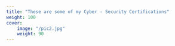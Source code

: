 ```yaml
---
title: "These are some of my Cyber - Security Certifications"
weight: 100
cover:
    image: "/pic2.jpg"
    weight: 90
---
```

